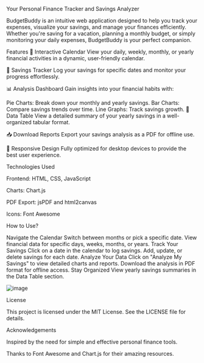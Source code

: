 Your Personal Finance Tracker and Savings Analyzer

BudgetBuddy is an intuitive web application designed to help you track your expenses, visualize your savings, and manage your finances efficiently. Whether you're saving for a vacation, planning a monthly budget, or simply monitoring your daily expenses, BudgetBuddy is your perfect companion.

Features
📅 Interactive Calendar
View your daily, weekly, monthly, or yearly financial activities in a dynamic, user-friendly calendar.

💾 Savings Tracker
Log your savings for specific dates and monitor your progress effortlessly.

📊 Analysis Dashboard
Gain insights into your financial habits with:

Pie Charts: Break down your monthly and yearly savings.
Bar Charts: Compare savings trends over time.
Line Graphs: Track savings growth.
📂 Data Table
View a detailed summary of your yearly savings in a well-organized tabular format.

📥 Download Reports
Export your savings analysis as a PDF for offline use.

🌟 Responsive Design
Fully optimized for desktop devices to provide the best user experience.

Technologies Used

Frontend: HTML, CSS, JavaScript

Charts: Chart.js

PDF Export: jsPDF and html2canvas

Icons: Font Awesome


How to Use?

Navigate the Calendar
Switch between months or pick a specific date.
View financial data for specific days, weeks, months, or years.
Track Your Savings
Click on a date in the calendar to log savings.
Add, update, or delete savings for each date.
Analyze Your Data
Click on "Analyze My Savings" to view detailed charts and reports.
Download the analysis in PDF format for offline access.
Stay Organized
View yearly savings summaries in the Data Table section.

![image](https://github.com/user-attachments/assets/33e6f746-f68a-4d53-a7b1-9dfe3b7fa442)

License

This project is licensed under the MIT License. See the LICENSE file for details.

Acknowledgements

Inspired by the need for simple and effective personal finance tools.

Thanks to Font Awesome and Chart.js for their amazing resources.
